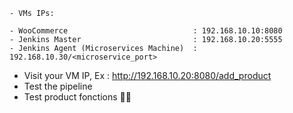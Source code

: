 
```
- VMs IPs:

- WooCommerce                            : 192.168.10.10:8080
- Jenkins Master                         : 192.168.10.20:5555
- Jenkins Agent (Microservices Machine)  : 192.168.10.30/<microservice_port>
```
- Visit your VM IP, Ex : http://192.168.10.20:8080/add_product
- Test the pipeline
- Test product fonctions 🤍🤍